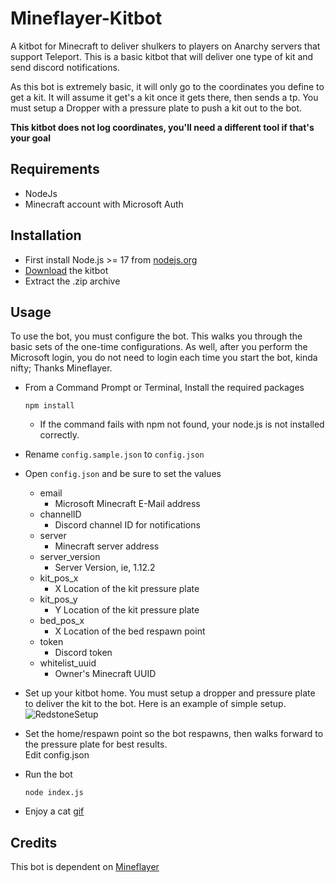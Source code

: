 # Mineflayer-Kitbot

A kitbot for Minecraft to deliver shulkers to players on Anarchy servers that support Teleport.  This is a basic kitbot that will deliver one type of kit and send discord notifications.

 As this bot is extremely basic, it will only go to the coordinates you define to get a kit.  It will assume it get's a kit once it gets there, then sends a tp.  You must setup a Dropper with a pressure plate to push a kit out to the bot.

**This kitbot does not log coordinates, you'll need a different tool if that's your goal**

## Requirements

* NodeJs
* Minecraft account with Microsoft Auth

## Installation

* First install Node.js >= 17 from [nodejs.org](https://nodejs.org/)
* [Download](https://github.com/PrismarineJS/mineflayer/archive/refs/heads/master.zip) the kitbot
* Extract the .zip archive

## Usage
  To use the bot, you must configure the bot.  This walks you through the basic sets of the one-time configurations.  As well, after you perform the Microsoft login, you do not need to login each time you start the bot, kinda nifty; Thanks Mineflayer.

* From a Command Prompt or Terminal, Install the required packages
   ```
   npm install
   ```
   * If the command fails with npm not found, your node.js is not installed correctly.
* Rename `config.sample.json` to `config.json`
* Open `config.json` and be sure to set the values
  * email
    * Microsoft Minecraft E-Mail address
  * channelID
    * Discord channel ID for notifications
  * server
    * Minecraft server address
  * server_version
    * Server Version, ie, 1.12.2
  * kit_pos_x
    * X Location of the kit pressure plate
  * kit_pos_y
    * Y Location of the kit pressure plate
  * bed_pos_x
    * X Location of the bed respawn point
  * token
    * Discord token
  * whitelist_uuid
    * Owner's Minecraft UUID 
* Set up your kitbot home.
  You must setup a dropper and pressure plate to deliver the kit to the bot. Here is an example of simple setup.
  ![RedstoneSetup](https://i.imgur.com/k2OJw4j.png)

* Set the home/respawn point so the bot respawns, then walks forward to the pressure plate for best results.  
Edit config.json
* Run the bot
  ``` 
  node index.js
  ```
* Enjoy a cat [gif](https://cataas.com/cat/gif)


## Credits
This bot is dependent on [Mineflayer](https://github.com/PrismarineJS/mineflayer)
